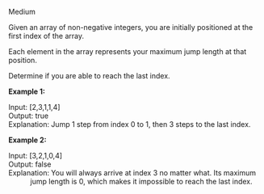 Medium

Given an array of non-negative integers, you are initially positioned at the first index of the array.

Each element in the array represents your maximum jump length at that position.

Determine if you are able to reach the last index.

**Example 1:**

Input: [2,3,1,1,4]  
Output: true  
Explanation: Jump 1 step from index 0 to 1, then 3 steps to the last index.

**Example 2:**

Input: [3,2,1,0,4]  
Output: false  
Explanation: You will always arrive at index 3 no matter what. Its maximum  
&nbsp;&nbsp;&nbsp;&nbsp;&nbsp;&nbsp;&nbsp;&nbsp;&nbsp;&nbsp;&nbsp;jump length is 0, which makes it impossible to reach the last index.
